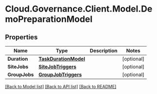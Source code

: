 # Cloud.Governance.Client.Model.DemoPreparationModel
## Properties

Name | Type | Description | Notes
------------ | ------------- | ------------- | -------------
**Duration** | [**TaskDurationModel**](TaskDurationModel.md) |  | [optional] 
**SiteJobs** | [**SiteJobTriggers**](SiteJobTriggers.md) |  | [optional] 
**GroupJobs** | [**GroupJobTriggers**](GroupJobTriggers.md) |  | [optional] 

[[Back to Model list]](../README.md#documentation-for-models) [[Back to API list]](../README.md#documentation-for-api-endpoints) [[Back to README]](../README.md)

